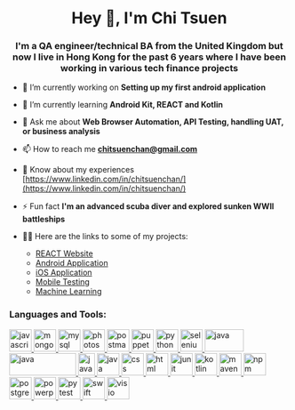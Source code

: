 <h1 align="center">Hey 👋, I'm Chi Tsuen</h1>
<h3 align="center">I'm a QA engineer/technical BA from the United Kingdom but now I live in Hong Kong for the past 6 years where I have been working in various tech finance projects </h3>

- 🔭 I’m currently working on **Setting up my first android application**

- 🌱 I’m currently learning **Android Kit, REACT and Kotlin**

- 💬 Ask me about **Web Browser Automation, API Testing, handling UAT, or business analysis**

- 📫 How to reach me **chitsuenchan@gmail.com**

- 📄 Know about my experiences [https://www.linkedin.com/in/chitsuenchan/](https://www.linkedin.com/in/chitsuenchan/)

- ⚡ Fun fact **I'm an advanced scuba diver and explored sunken WWII battleships**

- 👨‍💻 Here are the links to some of my projects:
  - [REACT Website](https://github.com/chitsuenchan/full-stack-fact-app)
  - [Android Application](https://github.com/chitsuenchan/Android-Record-Keeper)
  - [iOS Application](https://github.com/chitsuenchan/swiftUI-landmarks-project)
  - [Mobile Testing](https://github.com/chitsuenchan/Mobile-and-API-QA)
  - [Machine Learning](https://github.com/chitsuenchan/machine-learning-titanic-survival)

<h3 align="left">Languages and Tools:</h3>
<p align="left">
  <a href="https://developer.mozilla.org/en-US/docs/Web/JavaScript" target="_blank">
    <img src="https://github.com/chitsuenchan/tools_and_languages/blob/main/javascript.png" alt="javascript" width="40" height="40" />
  </a>
  <a href="https://www.mongodb.com/" target="_blank">
    <img src="https://github.com/chitsuenchan/tools_and_languages/blob/main/mongodb.png" alt="mongodb" width="40" height="40" />
  </a>
  <a href="https://www.mysql.com/" target="_blank">
    <img src="https://github.com/chitsuenchan/tools_and_languages/blob/main/mysql.png" alt="mysql" width="40" height="40" />
  </a>
  <a href="https://www.photoshop.com/en" target="_blank">
    <img src="https://github.com/chitsuenchan/tools_and_languages/blob/main/photoshop.png" alt="photoshop" width="40" height="40" />
  </a>
  <a href="https://postman.com" target="_blank">
    <img src="https://github.com/chitsuenchan/tools_and_languages/blob/main/postman.png" alt="postman" width="40" height="40" />
  </a>
  <a href="https://github.com/puppeteer/puppeteer" target="_blank">
    <img src="https://github.com/chitsuenchan/tools_and_languages/blob/main/puppeteer.png" alt="puppeteer" width="40" height="40" />
  </a>
  <a href="https://www.python.org" target="_blank">
    <img src="https://github.com/chitsuenchan/tools_and_languages/blob/main/python.png" alt="python" width="40" height="40" />
  </a>
  <a href="https://www.selenium.dev" target="_blank">
    <img src="https://github.com/chitsuenchan/tools_and_languages/blob/main/selenium.png" alt="selenium" width="40" height="40" />
  </a>
    <a href="https://www.java.com" target="_blank">
    <img src="https://github.com/chitsuenchan/tools_and_languages/blob/main/java.png" alt="java" width="70" height="40" />
  </a>
  <a href="https://jmeter.apache.org" target="_blank">
    <img src="https://github.com/chitsuenchan/tools_and_languages/blob/main/jmeter.png" alt="java" width="120" height="40" />
  </a>
  <a href="https://www.jenkins.io/" target="_blank">
    <img src="https://github.com/chitsuenchan/tools_and_languages/blob/main/jenkins.png" alt="java" width="30" height="40" />
  </a>
  <a href="https://www.jetbrains.com/teamcity/" target="_blank">
    <img src="https://github.com/chitsuenchan/tools_and_languages/blob/main/teamcity.png" alt="java" width="40" height="40" />
  </a>
    <a href="https://developer.mozilla.org/en-US/docs/Web/CSS" target="_blank">
    <img src="https://github.com/chitsuenchan/tools_and_languages/blob/main/css.png" alt="css" width="40" height="40" />
  </a>
    <a href="https://developer.mozilla.org/en-US/docs/Web/HTML" target="_blank">
    <img src="https://github.com/chitsuenchan/tools_and_languages/blob/main/html.png" alt="html" width="40" height="40" />
  </a>
    <a href="https://junit.org/junit5/" target="_blank">
    <img src="https://github.com/chitsuenchan/tools_and_languages/blob/main/junit.png" alt="junit" width="40" height="40" />
  </a>
    <a href="https://kotlinlang.org/" target="_blank">
    <img src="https://github.com/chitsuenchan/tools_and_languages/blob/main/kotlin.png" alt="kotlin" width="40" height="40" />
  </a>
    <a href="https://maven.apache.org/" target="_blank">
    <img src="https://github.com/chitsuenchan/tools_and_languages/blob/main/maven.png" alt="maven" width="40" height="40" />
  </a>
    <a href="https://www.npmjs.com/" target="_blank">
    <img src="https://github.com/chitsuenchan/tools_and_languages/blob/main/npm.png" alt="npm" width="40" height="40" />
  </a>
    </a>
    <a href="https://www.postgresql.org/" target="_blank">
    <img src="https://github.com/chitsuenchan/tools_and_languages/blob/main/postgres.png" alt="postgres" width="40" height="40" />
  </a>
    </a>
    <a href="https://www.microsoft.com/en-sg/microsoft-365/powerpoint?ms.officeurl=powerpoint&rtc=1" target="_blank">
    <img src="https://github.com/chitsuenchan/tools_and_languages/blob/main/powerpoint.png" alt="powerpoint" width="40" height="40" />
  </a>
    </a>
    <a href="https://docs.pytest.org/en/7.3.x/" target="_blank">
    <img src="https://github.com/chitsuenchan/tools_and_languages/blob/main/pytest.png" alt="pytest" width="40" height="40" />
  </a>
      </a>
    <a href="https://www.swift.org/" target="_blank">
    <img src="https://github.com/chitsuenchan/tools_and_languages/blob/main/swift.png" alt="swift" width="40" height="40" />
  </a>
    </a>
    <a href="https://www.microsoft.com/en-gb/microsoft-365/visio/flowchart-software" target="_blank">
    <img src="https://github.com/chitsuenchan/tools_and_languages/blob/main/visio.png" alt="visio" width="40" height="40" />
  </a>
</p>
